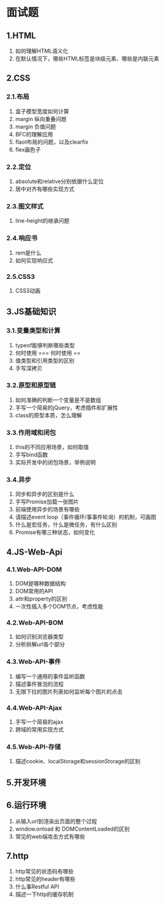 # 面试题

## 1.HTML

1. 如何理解HTML语义化
2. 在默认情况下，哪些HTML标签是块级元素、哪些是内联元素

## 2.CSS

### 2.1.布局

1. 盒子模型宽度如何计算
2. margin 纵向重叠问题
3. margin 负值问题
4. BFC的理解应用
5. flaot布局的问题，以及clearfix
6. flex画色子

### 2.2.定位

1. absolute和relative分别依据什么定位
2. 居中对齐有哪些实现方式

### 2.3.图文样式

1. line-height的继承问题

### 2.4.响应书

1. rem是什么
2. 如何实现响应式

### 2.5.CSS3

1. CSS3动画

## 3.JS基础知识

### 3.1.变量类型和计算

1. typeof能够判断哪些类型
2. 何时使用 === 何时使用 ==
3. 值类型和引用类型的区别
4. 手写深拷贝

### 3.2.原型和原型链

1. 如何准确的判断一个变量是不是数组
2. 手写一个简易的jQuery，考虑插件和扩展性
3. class的原型本质，怎么理解

### 3.3.作用域和闭包

1. this的不同应用场景，如何取值
2. 手写bind函数
3. 实际开发中的闭包场景，举例说明

### 3.4.异步

1. 同步和异步的区别是什么
2. 手写Promise加载一张图片
3. 前端使用异步的场景有哪些
4. 请描述event loop（事件循环/事事件轮询）的机制，可画图
5. 什么是宏任务，什么是微任务，有什么区别
6. Promise有哪三种状态，如何变化  

## 4.JS-Web-Api

### 4.1.Web-API-DOM

1. DOM是哪种数据结构
2. DOM常用的API
3. attr和property的区别
4. 一次性插入多个DOM节点，考虑性能

### 4.2.Web-API-BOM

1. 如何识别浏览器类型
2. 分析拆解url各个部分

### 4.3.Web-API-事件

1. 编写一个通用的事件监听函数
2. 描述事件冒泡的流程
3. 无限下拉的图片列表如何监听每个图片的点击

### 4.4.Web-API-Ajax

1. 手写一个简易的ajax
2. 跨域的常用实现方式

### 4.5.Web-API-存储

1. 描述cookie、localStorage和sessionStorage的区别

## 5.开发环境

## 6.运行环境

1. 从输入url到渲染出页面的整个过程
2. window.onload 和 DOMContentLoaded的区别
3. 常见的web端攻击方式有哪些

## 7.http

1. http常见的状态码有哪些
2. http常见的header有哪些
3. 什么事Restful API
4. 描述一下http的缓存机制
